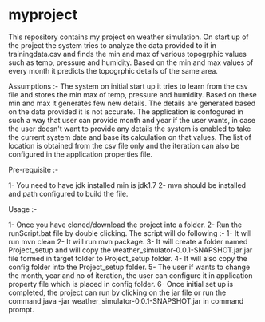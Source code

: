 # myproject
This repository contains my project on weather simulation. On start up of the project the system tries to analyze the data provided to it in trainingdata.csv and finds the min and max of various topogrphic values such as temp, pressure and humidity. Based on the min and max values of every month it predicts the topogrphic details of the same area. 

Assumptions :-
The system on initial start up it tries to learn from the csv file and stores the min max of temp, pressure and humidity. Based on these min and max it generates few new details. The details are generated based on the data provided it is not accurate. The application is confogured in such a way that user can provide month and year if the user wants, in case the user doesn't want to provide any details the system is enabled to take the current system date and base its calculation on that values. The list of location is obtained from the csv file only and the iteration can also be configured in the application properties file.

Pre-requisite :-

1- You need to have jdk installed min is jdk1.7
2- mvn should be installed and path configured to build the file.

Usage :- 

1- Once you have cloned/download the project into a folder.
2- Run the runScript.bat file by double clicking. The script will do following :-
	1- It will run mvn clean 
	2- It will run mvn package.
	3- It will create a folder named Project_setup and will copy the weather_simulator-0.0.1-SNAPSHOT.jar jar file formed in target folder to Project_setup folder.
	4- It will also copy the config folder into the Project_setup folder.
	5- The user if wants to change the month, year and no of iteration, the user can configure it in application property file which is placed in config folder.
	6- Once initial set up is completed, the project can run by clicking on the jar file or run the command java -jar weather_simulator-0.0.1-SNAPSHOT.jar in command prompt.

